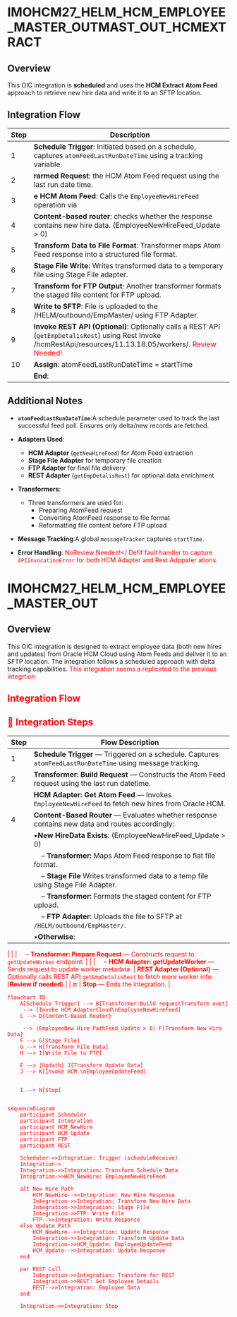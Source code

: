 # IMOHCM27_HELM_HCM_EMPLOYEE_MASTER_OUTMAST_OUT_HCMEXTRACT
## Overview
This OIC integration is **scheduled** and uses the **HCM Extract Atom Feed** approach to retrieve new hire data and write it to an SFTP location.

## Integration Flow
| Step  | Description                                                                                                                                        |
| ----- | -------------------------------------------------------------------------------------------------------------------------------------------------- |
| 1 | **Schedule Trigger**: Initiated based on a schedule, captures `atomFeedLastRunDateTime` using a tracking variable.       |
| 2 | **rarmed Request**: the HCM Atom Feed request using the last run date time.                       |
| 3 | **e HCM Atom Feed**: Calls the `EmployeeNewHireFeed` operation via                     |
| 4 | **Content-based router**: checks whether the response contains new hire data. (EmployeeNewHireFeed_Update > 0)                        |
| 5 | **Transform Data to File Format**: Transformer maps Atom Feed response into a structured file format.                     |
| 6 | **Stage File Write**: Writes transformed data to a temporary file using Stage File adapter.                               |
| 7 | **Transform for FTP Output**: Another transformer formats the staged file content for FTP upload.                         |
| 8 | **Write to SFTP**: File is uploaded to the /HELM/outbound/EmpMaster/ using FTP Adapter.                                  |
| 9 | **Invoke REST API (Optional)**: Optionally calls a REST API (`getEmpDetalisRest`) using Rest Invoke /hcmRestApi/resources/11.13.18.05/workers/.  <font color='red'>Review Needed!</font>
| 10   | **Assign**: atomFeedLastRunDateTime = startTime
|    | **End**:                                                                         


## Additional Notes

- **`atomFeedLastRunDateTime`**:A schedule parameter used to track the last successful feed poll. Ensures only delta/new records are fetched.
- **Adapters Used**:

  - **HCM Adapter** (`getNewHireFeed`) for Atom Feed extraction
  - **Stage File Adapter** for temporary file creation
  - **FTP Adapter** for final file delivery
  - **REST Adapter** (`getEmpDetalisRest`) for optional data enrichment
- **Transformers**:
  - Three transformers are used for:
    - Preparing AtomFeed request
    - Converting AtomFeed response to file format
    - Reformatting file content before FTP upload
- **Message Tracking**:A global `messageTracker` captures  `startTime`.
- **Error Handling**:  <font color='red'>NoReview Needed!</  Defif fault handler to capture `APIInvocationError` for both HCM Adapter and Rest Adppater ations.</font> 

# IMOHCM27_HELM_HCM_EMPLOYEE_MASTER_OUT
## Overview
This OIC integration is designed to extract employee data (both new hires and updates) from Oracle HCM Cloud using Atom Feeds and deliver it to an SFTP location. The integration follows a scheduled approach with delta tracking capabilities. <font color='red'>This integration seems a replicated to the previous integrtion 

##  Integration Flow

## 🧭 Integration Steps

| Step  | Flow Description                              |
| ----- | -------------------------------------------------------------------------------------------------- |
| 1 | **Schedule Trigger** — Triggered on a schedule. Captures `atomFeedLastRunDateTime` using message tracking.  |
| 2 | **Transformer: Build Request** — Constructs the Atom Feed request using the last run datetime.           |
|  | **HCM Adapter: Get Atom Feed** — Invokes `EmployeeNewHireFeed` to fetch new hires from Oracle HCM.      |
| 4 | **Content-Based Router** — Evaluates whether response contains new data and routes accordingly:                                       |
|       |  •**New HireData Exists**:  (EmployeeNewHireFeed_Update > 0)                                                                                 |
|       | &nbsp;&nbsp;&nbsp;&nbsp;– **Transformer:** Maps Atom Feed response to flat file format.         |
|       | &nbsp;&nbsp;&nbsp;&nbsp;– **Stage File** Writes transformed data to a temp file using Stage File Adapter.  |
|       | &nbsp;&nbsp;&nbsp;&nbsp;– **Transformer:** Formats the staged content for FTP upload.           |
|       | &nbsp;&nbsp;&nbsp;&nbsp;– **FTP Adapter:** Uploads the file to SFTP at `/HELM/outbound/EmpMaster/`.                  |
|       | •**Otherwise**:                 
|
|       | &nbsp;&nbsp;&nbsp;&nbsp;– **Transformer: Prepare Request** — Constructs request to `getUpdateWorker` endpoint. |
|       | &nbsp;&nbsp;&nbsp;&nbsp;– **HCM Adapter: getUpdateWorker** — Sends request to update worker metadata.                  |  **REST Adapter (Optional)** — Optionally calls REST API `getEmpDetalisRest` to fetch more worker info. (**Review if needed**) |
| 🔚    |  **Stop** — Ends the integration.                                                            |

```mermaid
flowchart TD
    A[Schedule Trigger] --> B[Transformer:Build requestTransform euet]
     --> [Invoke HCM AdapterCloud\nEmployeeNewHireFeed]
    C --> D{Content-Based Router}
        
     --> |EmployeeNew Hire PathFeed_Update > 0| F[Transform New Hire Data]
    F --> G[Stage File]
    G --> H[Transform File Data]
    H --> I[Write File to FTP]
    
    E --> |Updath| J[Transform Update Data]
    J --> K[Invoke HCM \nEmployeeUpdateFeed]
    
    
    I --> N[Stop]


```

```mermaid
sequenceDiagram
    participant Scheduler
    participant Integration
    participant HCM_NewHire
    participant HCM_Update
    participant FTP
    participant REST
    
    Scheduler->>Integration: Trigger (scheduleReceive)
    Integration->
    Integration->>Integration: Transform Schedule Data
    Integration->>HCM_NewHire: EmployeeNewHireFeed
    
    alt New Hire Path
        HCM_NewHire-->>Integration: New Hire Response
        Integration->>Integration: Transform New Hire Data
        Integration->>Integration: Stage File
        Integration->>FTP: Write File
        FTP-->>Integration: Write Response
    else Update Path
        HCM_NewHire-->>Integration: Update Response
        Integration->>Integration: Transform Update Data
        Integration->>HCM_Update: EmployeeUpdateFeed
        HCM_Update-->>Integration: Update Response
    end
    
    par REST Call
        Integration->>Integration: Transform for REST
        Integration->>REST: Get Employee Details
        REST-->>Integration: Employee Data
    end
    
    Integration->>Integration: Stop

```
<!--stackedit_data:
eyJoaXN0b3J5IjpbMTM5MTQ3NzA4MCw5Njc2MDM3NTAsMjc4OD
QxOTk4LC0yNDQ4NjI0NjQsLTEwOTU4NDM4NzIsMTk3OTEwNTU0
MSwyMTEzNTE5NzEsMTMzMDE2MjI1NSwtMjIxNjI0NDQ5LDE4Mz
A0MTU3MDksLTIxMzI1MDM2NjksMzQ0MDc1MTY5LC0yMDQ5Njky
ODQ5LDE0MTQ5OTk4MDcsNTI4MTExODg5LDE3ODI4Mzk1MTIsMT
I2MTA1MDEwNCwxMzI1NDc5OTAsMTgxNTYxNjE0OSwtMTA4OTY0
NTU4M119
-->